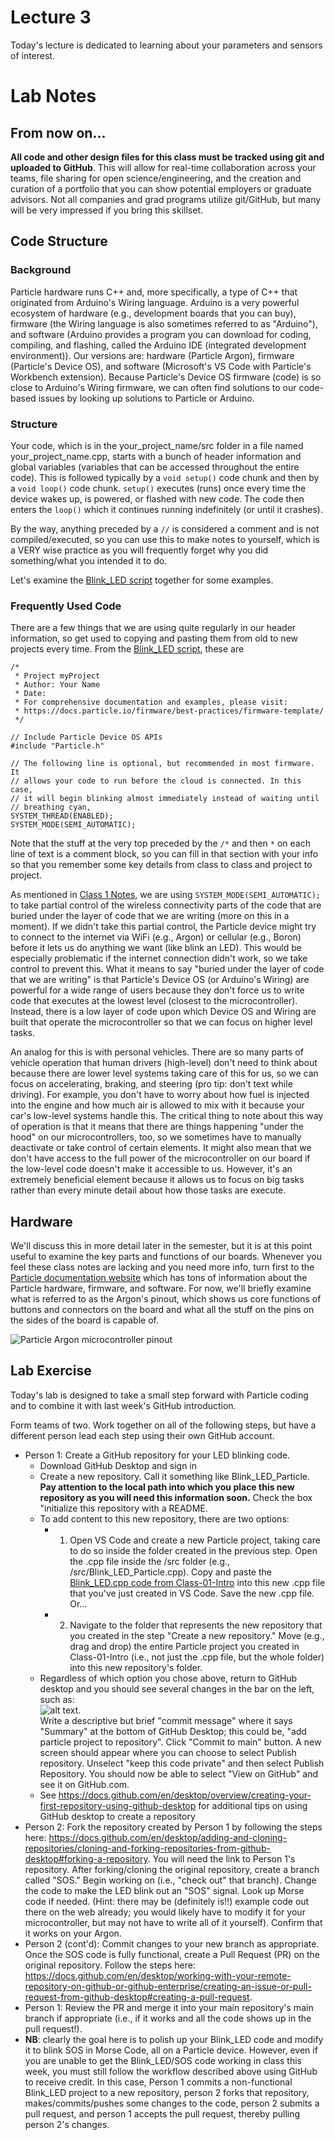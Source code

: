 # Lecture 3
Today's lecture is dedicated to learning about your parameters and sensors of interest.

# Lab Notes
## From now on...
**All code and other design files for this class must be tracked using git and uploaded to GitHub**. This will allow for real-time collaboration across your teams, file sharing for open science/engineering, and the creation and curation of a portfolio that you can show potential employers or graduate advisors. Not all companies and grad programs utilize git/GitHub, but many will be very impressed if you bring this skillset.

## Code Structure
### Background
Particle hardware runs C++ and, more specifically, a type of C++ that originated from Arduino's Wiring language. Arduino is a very powerful ecosystem of hardware (e.g., development boards that you can buy), firmware (the Wiring language is also sometimes referred to as "Arduino"), and software (Arduino provides a program you can download for coding, compiling, and flashing, called the Arduino IDE (integrated development environment)). Our versions are: hardware (Particle Argon), firmware (Particle's Device OS), and software (Microsoft's VS Code with Particle's Workbench extension). Because Particle's Device OS firmware (code) is so close to Arduino's Wiring firmware, we can often find solutions to our code-based issues by looking up solutions to Particle or Arduino. 

### Structure
Your code, which is in the your_project_name/src folder in a file named your_project_name.cpp, starts with a bunch of header information and global variables (variables that can be accessed throughout the entire code). This is followed typically by a `void setup()` code chunk and then by a `void loop()` code chunk. `setup()` executes (runs) once every time the device wakes up, is powered, or flashed with new code. The code then enters the `loop()` which it continues running indefinitely (or until it crashes). 

By the way, anything preceded by a `//` is considered a comment and is not compiled/executed, so you can use this to make notes to yourself, which is a VERY wise practice as you will frequently forget why you did something/what you intended it to do.

Let's examine the [Blink_LED script](../Class-01-Intro/Blink_LED.cpp) together for some examples.

### Frequently Used Code
There are a few things that we are using quite regularly in our header information, so get used to copying and pasting them from old to new projects every time. From the [Blink_LED script](../Class-01-Intro/Blink_LED.cpp), these are 
```
/* 
 * Project myProject
 * Author: Your Name
 * Date: 
 * For comprehensive documentation and examples, please visit:
 * https://docs.particle.io/firmware/best-practices/firmware-template/
 */

// Include Particle Device OS APIs
#include "Particle.h"

// The following line is optional, but recommended in most firmware. It
// allows your code to run before the cloud is connected. In this case,
// it will begin blinking almost immediately instead of waiting until
// breathing cyan,
SYSTEM_THREAD(ENABLED);
SYSTEM_MODE(SEMI_AUTOMATIC);
```

Note that the stuff at the very top preceded by the `/*` and then `*` on each line of text is a comment block, so you can fill in that section with your info so that you remember some key details from class to class and project to project.

As mentioned in [Class 1 Notes](../Class-01-Intro/readme.md), we are using `SYSTEM_MODE(SEMI_AUTOMATIC);` to take partial control of the wireless connectivity parts of the code that are buried under the layer of code that we are writing (more on this in a moment). If we didn't take this partial control, the Particle device might try to connect to the internet via WiFi (e.g., Argon) or cellular (e.g., Boron) before it lets us do anything we want (like blink an LED). This would be especially problematic if the internet connection didn't work, so we take control to prevent this. What it means to say "buried under the layer of code that we are writing" is that Particle's Device OS (or Arduino's Wiring) are powerful for a wide range of users because they don't force us to write code that executes at the lowest level (closest to the microcontroller). Instead, there is a low layer of code upon which Device OS and Wiring are built that operate the microcontroller so that we can focus on higher level tasks. 

An analog for this is with personal vehicles. There are so many parts of vehicle operation that human drivers (high-level) don't need to think about because there are lower level systems taking care of this for us, so we can focus on accelerating, braking, and steering (pro tip: don't text while driving). For example, you don't have to worry about how fuel is injected into the engine and how much air is allowed to mix with it because your car's low-level systems handle this. The critical thing to note about this way of operation is that it means that there are things happening "under the hood" on our microcontrollers, too, so we sometimes have to manually deactivate or take control of certain elements. It might also mean that we don't have access to the full power of the microcontroller on our board if the low-level code doesn't make it accessible to us. However, it's an extremely beneficial element because it allows us to focus on big tasks rather than every minute detail about how those tasks are execute.

## Hardware
We'll discuss this in more detail later in the semester, but it is at this point useful to examine the key parts and functions of our boards. Whenever you feel these class notes are lacking and you need more info, turn first to the [Particle documentation website](https://docs.particle.io/) which has tons of information about the Particle hardware, firmware, and software. For now, we'll briefly examine what is referred to as the Argon's pinout, which shows us core functions of buttons and connectors on the board and what all the stuff on the pins on the sides of the board is capable of.

![Particle Argon microcontroller pinout](../assets/images/Argon%20Pinout.png "Argon pinout")

## Lab Exercise
Today's lab is designed to take a small step forward with Particle coding and to combine it with last week's GitHub introduction. 

Form teams of two. Work together on all of the following steps, but have a different person lead each step using their own GitHub account.
- Person 1: Create a GitHub repository for your LED blinking code. 
  - Download GitHub Desktop and sign in
  - Create a new repository. Call it something like Blink_LED_Particle. **Pay attention to the local path into which you place this new repository as you will need this information soon.** Check the box "initialize this repository with a README. 
  - To add content to this new repository, there are two options:
    - 1. Open VS Code and create a new Particle project, taking care to do so inside the folder created in the previous step. Open the .cpp file inside the /src folder (e.g., /src/Blink_LED_Particle.cpp). Copy and paste the [Blink_LED.cpp code from Class-01-Intro](../Class-01-Intro/Blink_LED.cpp) into this new .cpp file that you've just created in VS Code. Save the new .cpp file. Or...
    - 2. Navigate to the folder that represents the new repository that you created in the step "Create a new repository." Move (e.g., drag and drop) the entire Particle project you created in Class-01-Intro (i.e., not just the .cpp file, but the whole folder) into this new repository's folder.
  - Regardless of which option you chose above, return to GitHub desktop and you should see several changes in the bar on the left, such as:  
  ![alt text](../assets/images/image.png).  
  Write a descriptive but brief "commit message" where it says "Summary" at the bottom of GitHub Desktop; this could be, "add particle project to repository". Click "Commit to main" button. A new screen should appear where you can choose to select Publish repository. Unselect "keep this code private" and then select Publish Repository. You should now be able to select "View on GitHub" and see it on GitHub.com.
  - See https://docs.github.com/en/desktop/overview/creating-your-first-repository-using-github-desktop for additional tips on using GitHub desktop to create a repository
- Person 2: Fork the repository created by Person 1 by following the steps here: https://docs.github.com/en/desktop/adding-and-cloning-repositories/cloning-and-forking-repositories-from-github-desktop#forking-a-repository. You will need the link to Person 1's repository. After forking/cloning the original repository, create a branch called "SOS." Begin working on (i.e., "check out" that branch). Change the code to make the LED blink out an "SOS" signal. Look up Morse code if needed. (Hint: there may be (definitely is!!) example code out there on the web already; you would likely have to modify it for your microcontroller, but may not have to write all of it yourself). Confirm that it works on your Argon.
- Person 2 (cont'd): Commit changes to your new branch as appropriate. Once the SOS code is fully functional, create a Pull Request (PR) on the original repository. Follow the steps here: https://docs.github.com/en/desktop/working-with-your-remote-repository-on-github-or-github-enterprise/creating-an-issue-or-pull-request-from-github-desktop#creating-a-pull-request.
- Person 1: Review the PR and merge it into your main repository's main branch if appropriate (i.e., if it works and all the code shows up in the pull request!).
- **NB**: clearly the goal here is to polish up your Blink_LED code and modify it to blink SOS in Morse Code, all on a Particle device. However, even if you are unable to get the Blink_LED/SOS code working in class this week, you must still follow the workflow described above using GitHub to receive credit. In this case, Person 1 commits a non-functional Blink_LED project to a new repository, person 2 forks that repository, makes/commits/pushes some changes to the code, person 2 submits a pull request, and person 1 accepts the pull request, thereby pulling person 2's changes.